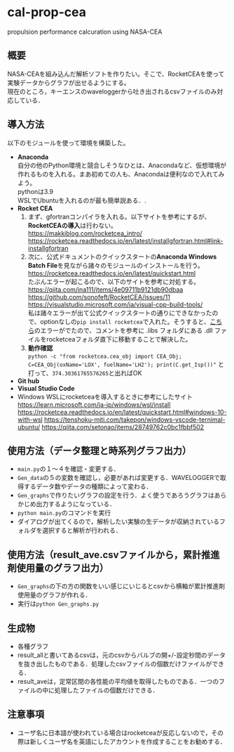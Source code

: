 # cal-prop-cea
propulsion performance calcuration using NASA-CEA  

## 概要
NASA-CEAを組み込んだ解析ソフトを作りたい。そこで、RocketCEAを使って実験データからグラフが出せるようにする。  
現在のところ，キーエンスのwaveloggerから吐き出されるcsvファイルのみ対応している．

## 導入方法
以下のモジュールを使って環境を構築した。
- **Anaconda**  
  自分の他のPython環境と競合しそうなひとは、Anacondaなど、仮想環境が作れるものを入れる。まあ初めての人も、Anacondaは便利なので入れてみよう。  
  pythonは3.9  
  WSLでUbuntuを入れるのが最も簡単説ある．.  
- **Rocket CEA**  
  1. まず、gfortranコンパイラを入れる。以下サイトを参考にするが、**RocketCEAの導入**は行わない。  
  https://makkiblog.com/rocketcea_intro/  
  https://rocketcea.readthedocs.io/en/latest/installgfortran.html#link-installgfortran
  2. 次に、公式ドキュメントのクイックスタートの**Anaconda Windows Batch File**を見ながら諸々のモジュールのインストールを行う。  
  https://rocketcea.readthedocs.io/en/latest/quickstart.html  
  たぶんエラーが起こるので、以下のサイトを参考に対処する。  
  https://qiita.com/ina111/items/4e09711b9121db90dbaa  
  https://github.com/sonofeft/RocketCEA/issues/11  
  https://visualstudio.microsoft.com/ja/visual-cpp-build-tools/  
  私は諸々エラーが出て公式クイックスタートの通りにできなかったので、optionなしの`pip install rocketcea`で入れた。そうすると、[こちら](https://github.com/sonofeft/RocketCEA/issues/11#issuecomment-665428405)のエラーがでたので、コメントを参考に \.libs フォルダにある .dll ファイルをrocketceaフォルダ直下に移動することで解決した。
  3. **動作確認**  
  `python -c "from rocketcea.cea_obj import CEA_Obj; C=CEA_Obj(oxName='LOX', fuelName='LH2'); print(C.get_Isp())"`
  と打って、`374.30361765576265`と出ればOK
- **Git hub**  
- **Visual Studio Code**  
- Windows WSLにrocketceaを導入するときに参考にしたサイト  
  https://learn.microsoft.com/ja-jp/windows/wsl/install
  https://rocketcea.readthedocs.io/en/latest/quickstart.html#windows-10-with-wsl
  https://tenshoku-miti.com/takepon/windows-vscode-ternimal-ubuntu/
  https://qiita.com/setonao/items/28749762c0bc1fbbf502

## 使用方法（データ整理と時系列グラフ出力）  
- `main.py`の１～４を確認・変更する．  
- `Gen_data`の５の変数を確認し，必要があれば変更する．WAVELOGGERで取得するデータ数やデータの種類によって変わる．  
- `Gen_graphs`で作りたいグラフの設定を行う．よく使うであろうグラフはあらかじめ出力するようになっている．  
- `python main.py`のコマンドを実行 
- ダイアログが出てくるので，解析したい実験の生データが収納されているフォルダを選択すると解析が行われる．
## 使用方法（result_ave.csvファイルから，累計推進剤使用量のグラフ出力）
- `Gen_graphs`の下の方の関数をいい感じにいじるとcsvから横軸が累計推進剤使用量のグラフが作れる．  
- 実行は`python Gen_graphs.py`

## 生成物  
- 各種グラフ  
- result_allと書いてあるcsvは，元のcsvからバルブの開+/-設定秒間のデータを抜き出したものである．処理したcsvファイルの個数だけファイルができる．
- result_aveは，定常区間の各性能の平均値を取得したものである．一つのファイルの中に処理したファイルの個数だけできる．

## 注意事項
- ユーザ名に日本語が使われている場合はrocketceaが反応しないので，その際は新しくユーザ名を英語にしたアカウントを作成することをお勧めする．
